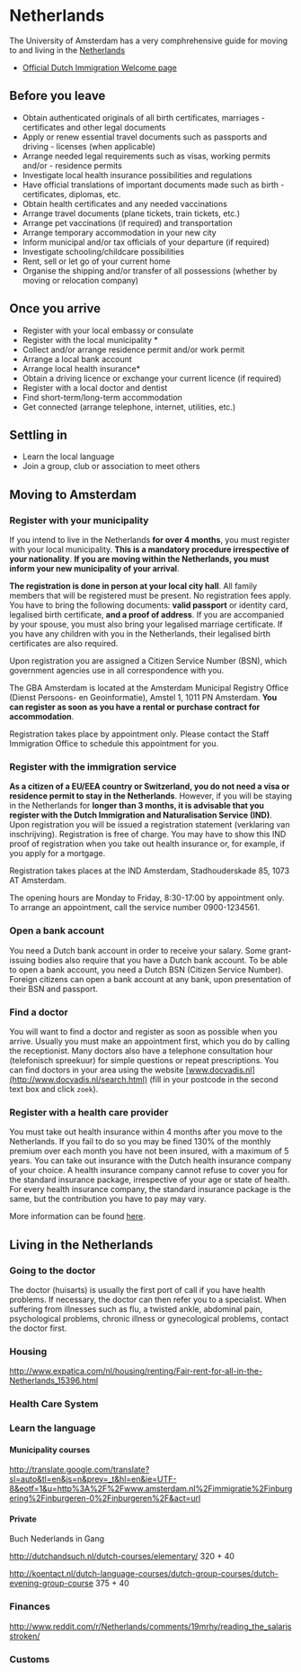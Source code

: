 # Netherlands #

The University of Amsterdam has a very comphrehensive guide for moving to and living in the [Netherlands](http://www.uva.nl/en/about-the-uva/working-at-the-uva/practical-information)

- [Official Dutch Immigration Welcome page](http://www.newtoholland.nl/NewToHolland/app/en/home?init=true )

## Before you leave ##

- Obtain authenticated originals of all birth certificates, marriages - certificates and other legal documents
- Apply or renew essential travel documents such as passports and driving - licenses (when applicable)
- Arrange needed legal requirements such as visas, working permits and/or - residence permits
- Investigate local health insurance possibilities and regulations
- Have official translations of important documents made such as birth - certificates, diplomas, etc.
- Obtain health certificates and any needed vaccinations
- Arrange travel documents (plane tickets, train tickets, etc.)
- Arrange pet vaccinations (if required) and transportation
- Arrange temporary accommodation in your new city
- Inform municipal and/or tax officials of your departure (if required)
- Investigate schooling/childcare possibilities
- Rent, sell or let go of your current home
- Organise the shipping and/or transfer of all possessions (whether by moving or relocation company)

## Once you arrive ##

- Register with your local embassy or consulate
- Register with the local municipality *
- Collect and/or arrange residence permit and/or work permit
- Arrange a local bank account
- Arrange local health insurance*
- Obtain a driving licence or exchange your current licence (if required)
- Register with a local doctor and dentist
- Find short-term/long-term accommodation
- Get connected (arrange telephone, internet, utilities, etc.)

## Settling in ##

- Learn the local language
- Join a group, club or association to meet others

## Moving to Amsterdam #

### Register with your municipality ###

If you intend to live in the Netherlands **for over 4 months**, you must register with your local municipality. **This is a mandatory procedure irrespective of your nationality**. **If you are moving within the Netherlands, you must inform your new municipality of your arrival**.

**The registration is done in person at your local city hall**. All family members that will be registered must be present. No registration fees apply. You have to bring the following documents: **valid passport** or identity card, legalised birth certificate, **and a proof of address**. If you are accompanied by your spouse, you must also bring your legalised marriage certificate. If you have any children with you in the Netherlands, their legalised birth certificates are also required.

Upon registration you are assigned a Citizen Service Number (BSN), which government agencies use in all correspondence with you.

The GBA Amsterdam is located at the Amsterdam Municipal Registry Office (Dienst Persoons- en Geoinformatie), Amstel 1, 1011 PN Amsterdam. **You can register as soon as you have a rental or purchase contract for accommodation**.

Registration takes place by appointment only. Please contact the Staff Immigration Office to schedule this appointment for you.

### Register with the immigration service ###

**As a citizen of a EU/EEA country or Switzerland, you do not need a visa or residence permit to stay in the Netherlands**. However, if you will be staying in the Netherlands for **longer than 3 months, it is advisable that you register with the Dutch Immigration and Naturalisation Service (IND)**. Upon registration you will be issued a registration statement (verklaring van inschrijving). Registration is free of charge.
You may have to show this IND proof of registration when you take out health insurance or, for example, if you apply for a mortgage.

Registration takes places at the IND Amsterdam, Stadhouderskade 85, 1073 AT Amsterdam.

The opening hours are Monday to Friday, 8:30-17:00 by appointment only. To arrange an appointment, call the service number 0900-1234561.

### Open a bank account ###

You need a Dutch bank account in order to receive your salary. Some grant-issuing bodies also require that you have a Dutch bank account. To be able to open a bank account, you need a Dutch BSN (Citizen Service Number).
Foreign citizens can open a bank account at any bank, upon presentation of their BSN and passport.

### Find a doctor ###

You will want to find a doctor and register as soon as possible when you arrive. Usually you must make an appointment first, which you do by calling the receptionist. Many doctors also have a telephone consultation hour (telefonisch spreekuur) for simple questions or repeat prescriptions. You can find doctors in your area using the website [www.docvadis.nl](http://www.docvadis.nl/search.html) (fill in your postcode in the second text box and click `zoek`).

### Register with a health care provider ###

You must take out health insurance within 4 months after you move to the Netherlands. If you fail to do so you may be fined 130% of the monthly premium over each month you have not been insured, with a maximum of 5 years. You can take out insurance with the Dutch health insurance company of your choice. A health insurance company cannot refuse to cover you for the standard insurance package, irrespective of your age or state of health. For every health insurance company, the standard insurance package is the same, but the contribution you have to pay may vary.

More information can be found [here](http://www.government.nl/issues/health-issues/health-insurance).

## Living in the Netherlands ##

### Going to the doctor ###

The doctor (huisarts) is usually the first port of call if you have health problems. If necessary, the doctor can then refer you to a specialist. When suffering from illnesses such as flu, a twisted ankle, abdominal pain, psychological problems, chronic illness or gynecological problems, contact the doctor first.

### Housing ###

http://www.expatica.com/nl/housing/renting/Fair-rent-for-all-in-the-Netherlands_15396.html

### Health Care System ###

### Learn the language ###

#### Municipality courses ####

http://translate.google.com/translate?sl=auto&tl=en&js=n&prev=_t&hl=en&ie=UTF-8&eotf=1&u=http%3A%2F%2Fwww.amsterdam.nl%2Fimmigratie%2Finburgering%2Finburgeren-0%2Finburgeren%2F&act=url

#### Private ####

Buch Nederlands in Gang

http://dutchandsuch.nl/dutch-courses/elementary/  320 + 40


http://koentact.nl/dutch-language-courses/dutch-group-courses/dutch-evening-group-course 375 + 40

### Finances ###

http://www.reddit.com/r/Netherlands/comments/19mrhy/reading_the_salarisstroken/


### Customs ###
